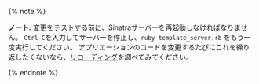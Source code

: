 {% note %}

**ノート:** 変更をテストする前に、Sinatraサーバーを再起動しなければなりません。 `Ctrl-C`を入力してサーバーを停止し、`ruby template_server.rb` をもう一度実行してください。 アプリエーションのコードを変更するたびにこれを繰り返したくないなら、[リローディング](http://sinatrarb.com/faq.html#reloading)を調べてみてください。

{% endnote %}

